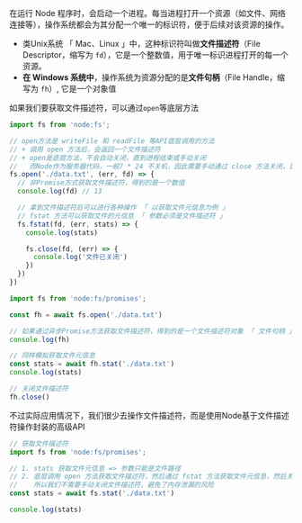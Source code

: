 在运行 Node 程序时，会启动一个进程。每当进程打开一个资源（如文件、网络连接等），操作系统都会为其分配一个唯一的标识符，便于后续对该资源的操作。

+ 类Unix系统 「 Mac、Linux 」中，这种标识符叫做**文件描述符**（File Descriptor，缩写为 `fd`），它是一个整数值，用于唯一标识进程打开的每一个资源。
+ **在 Windows 系统中**，操作系统为资源分配的是**文件句柄**（File Handle，缩写为 `fh`）,  它是一个对象值



如果我们要获取文件描述符，可以通过`open`等底层方法

```js
import fs from 'node:fs';

// open方法是 writeFile 和 readFile 等API底层调用的方法
// + 调用 open 方法后，会返回一个文件描述符
// + open是底层方法，不会自动关闭，直到进程结束或手动关闭
//   而Node作为服务器代码，一般7 * 24 不关机，因此需要手动通过 close 方法关闭，否则容易导致内存泄露
fs.open('./data.txt', (err, fd) => {
  // 非Promise方式获取文件描述符，得到的是一个数值
  console.log(fd) // 13

  // 拿到文件描述符后可以进行各种操作 「 以获取文件元信息为例 」
  // fstat 方法可以获取文件的元信息 「 参数必须是文件描述符 」
  fs.fstat(fd, (err, stats) => {
    console.log(stats)

    fs.close(fd, (err) => {
      console.log('文件已关闭')
    })
  })
})
```

```js
import fs from 'node:fs/promises';

const fh = await fs.open('./data.txt')

// 如果通过异步Promise方法获取文件描述符，得到的是一个文件描述符对象 「 文件句柄 」
console.log(fh)

// 同样模拟获取文件元信息
const stats = await fh.stat('./data.txt')
console.log(stats)

// 关闭文件描述符
fh.close()
```



不过实际应用情况下，我们很少去操作文件描述符，而是使用Node基于文件描述符操作封装的高级API

```js
// 获取文件描述符
import fs from 'node:fs/promises';

// 1. stats 获取文件元信息 => 参数只能是文件路径
// 2. 底层调用 open 方法获取文件描述符，然后通过 fstat 方法获取文件元信息，然后关闭文件描述符
//    所以我们不需要手动关闭文件描述符，避免了内存泄漏的风险
const stats = await fs.stat('./data.txt')

console.log(stats)
```

